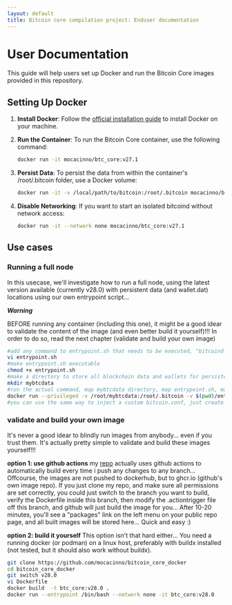 ```yaml
---
layout: default
title: Bitcoin core compilation project: Enduser documentation
---
```


# User Documentation

This guide will help users set up Docker and run the Bitcoin Core images provided in this repository.

## Setting Up Docker

1. **Install Docker**:
   Follow the [official installation guide](https://docs.docker.com/get-docker/) to install Docker on your machine.

2. **Run the Container**:
   To run the Bitcoin Core container, use the following command:

   ```bash
   docker run -it mocacinno/btc_core:v27.1
   ```

3. **Persist Data**:
    To persist the data from within the container's /root/.bitcoin folder, use a Docker volume:

    ```bash
    docker run -it -v /local/path/to/bitcoin:/root/.bitcoin mocacinno/btc_core:v27.1
    ```

4. **Disable Networking**:
    If you want to start an isolated bitcoind without network access:

    ```bash
    docker run -it --network none mocacinno/btc_core:v27.1
    ```

## Use cases

### **Running a full node**

   In this usecase, we'll investigate how to run a full node, using the latest version available (currently v28.0) with persistent data (and wallet.dat) locations using our own entrypoint script...

   ***Warning***

   BEFORE running any container (including this one), it might be a good idear to validate the content of the image (and even better build it yourself)!!! In order to do so, read the next chapter (validate and build your own image)

   ```bash
   #add any command to entrypoint.sh that needs to be executed, "bitcoind -daemon &" is usually a good starting point. I use vi here, but you can use any editor you like
   vi entrypoint.sh
   #make entrypoint.sh executable
   chmod +x entrypoint.sh
   #make a directory to store all blockchain data and wallets for persistence
   mkdir mybtcdata
   #run the actual command, map mybtcdata directory, map entrypoint.sh, make sure entrypoint.sh is used as en entrypoint and make sure you start detached
   docker run --privileged -v /root/mybtcdata:/root/.bitcoin -v $(pwd)/entrypoint.sh:/entrypoint.sh --entrypoint /entrypoint.sh -d  mocacinno/btc_core:v28.0 
   #you can use the same way to inject a custom bitcoin.conf, just create one locally and add "-v $(pwd)/bitcoin.conf:/root/.bitcoin/bitcoin.conf" to the docker command
   ```

   <link rel="stylesheet" href="https://mocacinno.com/asciinema-player.css">
   <div id="fullnode"></div>
   <script src="https://mocacinno.com/asciinema-player.min.js"></script>
   <script>
      AsciinemaPlayer.create('casts/fullnode.cast', document.getElementById('fullnode'));
   </script>

### **validate and build your own image**

   It's never a good idear to blindly run images from anybody... even if you trust them. It's actually pretty simple to validate and build these images yourself!!!

   **option 1: use github actions**
   my [repo](https://github.com/mocacinno/bitcoin_core_docker) actually uses github actions to automatically build every time i push any changes to any branch... Offcourse, the images are not pushed to dockerhub, but to ghcr.io (github's own image repo). If you just clone my repo, and make sure all permissions are set correctly, you could just switch to the branch you want to build, verify the Dockerfile inside this branch, then modify the .actiontrigger file off this branch, and github will just build the image for you... After 10-20 minutes, you'll see a "packages" link on the left menu on your public repo page, and all built images will be stored here... Quick and easy :)

   **option 2: build it yourself**
   This option isn't that hard either... You need a running docker (or podman) on a linux host, preferably with buildx installed (not tested, but it should also work without buildx).

   ```bash
   git clone https://github.com/mocacinno/bitcoin_core_docker
   cd bitcoin_core_docker
   git switch v28.0
   vi Dockerfile
   docker build  -t btc_core:v28.0 .
   docker run --entrypoint /bin/bash --network none -it btc_core:v28.0
   ```

   <div id="build_image"></div>
   <script>
      AsciinemaPlayer.create('casts/build_image.cast', document.getElementById('build_image'));
   </script>
